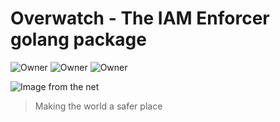 # Overwatch - The IAM Enforcer golang package

![Owner](https://img.shields.io/badge/Alex%20Jones-Owner-blue.svg)
![Owner](https://img.shields.io/badge/Sean%20Marciniak-Owner-blue.svg)
![Owner](https://img.shields.io/badge/Erleene%20Lyder-Owner-blue.svg)

![Image from the net](https://marketplace.canva.com/MACQ3CtEmsE/1/thumbnail_large/canva-sketch-icon-of-a-shield-MACQ3CtEmsE.png)

> Making the world a safer place
